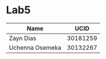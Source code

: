 # Lab5

|Name            |   UCID  |
|----------------|---------|
|Zayn Dias       | 30181259|
|Uchenna Osemeka | 30132267|